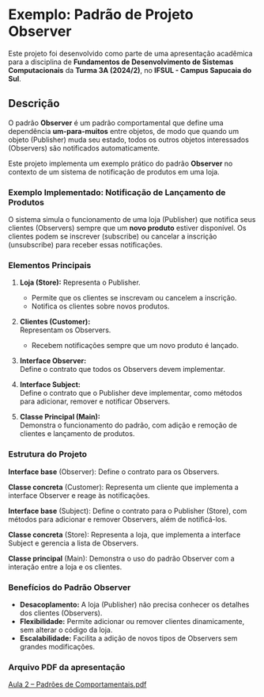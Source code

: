 # Exemplo: Padrão de Projeto Observer

Este projeto foi desenvolvido como parte de uma apresentação acadêmica para a disciplina de **Fundamentos de Desenvolvimento de Sistemas Computacionais** da **Turma 3A (2024/2)**, no **IFSUL - Campus Sapucaia do Sul**.

## Descrição
O padrão **Observer** é um padrão comportamental que define uma dependência **um-para-muitos** entre objetos, de modo que quando um objeto (Publisher) muda seu estado, todos os outros objetos interessados (Observers) são notificados automaticamente.

Este projeto implementa um exemplo prático do padrão **Observer** no contexto de um sistema de notificação de produtos em uma loja.


### Exemplo Implementado: Notificação de Lançamento de Produtos
O sistema simula o funcionamento de uma loja (Publisher) que notifica seus clientes (Observers) sempre que um **novo produto** estiver disponível. Os clientes podem se inscrever (subscribe) ou cancelar a inscrição (unsubscribe) para receber essas notificações.

### Elementos Principais

1. **Loja (Store):**
   Representa o Publisher.  
   - Permite que os clientes se inscrevam ou cancelem a inscrição.  
   - Notifica os clientes sobre novos produtos.

2. **Clientes (Customer):**  
   Representam os Observers.  
   - Recebem notificações sempre que um novo produto é lançado.

3. **Interface Observer:**  
   Define o contrato que todos os Observers devem implementar.

4. **Interface Subject:**  
   Define o contrato que o Publisher deve implementar, como métodos para adicionar, remover e notificar Observers.

5. **Classe Principal (Main):**  
   Demonstra o funcionamento do padrão, com adição e remoção de clientes e lançamento de produtos.


### Estrutura do Projeto

**Interface base** (Observer): Define o contrato para os Observers.

**Classe concreta** (Customer): Representa um cliente que implementa a interface Observer e reage às notificações.

**Interface base** (Subject): Define o contrato para o Publisher (Store), com métodos para adicionar e remover Observers, além de notificá-los.

**Classe concreta** (Store): Representa a loja, que implementa a interface Subject e gerencia a lista de Observers.

**Classe principal** (Main): Demonstra o uso do padrão Observer com a interação entre a loja e os clientes.

### Benefícios do Padrão Observer

- **Desacoplamento:** A loja (Publisher) não precisa conhecer os detalhes dos clientes (Observers).  
- **Flexibilidade:** Permite adicionar ou remover clientes dinamicamente, sem alterar o código da loja.  
- **Escalabilidade:** Facilita a adição de novos tipos de Observers sem grandes modificações.

### Arquivo PDF da apresentação
[Aula 2 – Padrões de Comportamentais.pdf](//)

